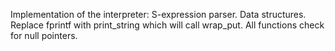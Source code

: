 Implementation of the interpreter:
  S-expression parser.
  Data structures.
  Replace fprintf with print_string which will call wrap_put.
  All functions check for null pointers.
